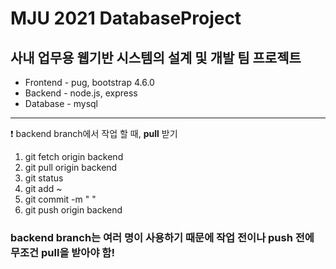 # MJU 2021 DatabaseProject
## 사내 업무용 웹기반 시스템의 설계 및 개발 팀 프로젝트
* Frontend - pug, bootstrap 4.6.0
* Backend - node.js, express
* Database - mysql

---

❗ backend branch에서 작업 할 때, **pull** 받기

1. git fetch origin backend
2. git pull origin backend
3. git status
4. git add ~
5. git commit -m " "
6. git push origin backend

### backend branch는 여러 명이 사용하기 때문에 작업 전이나 push 전에 무조건 pull을 받아야 함!